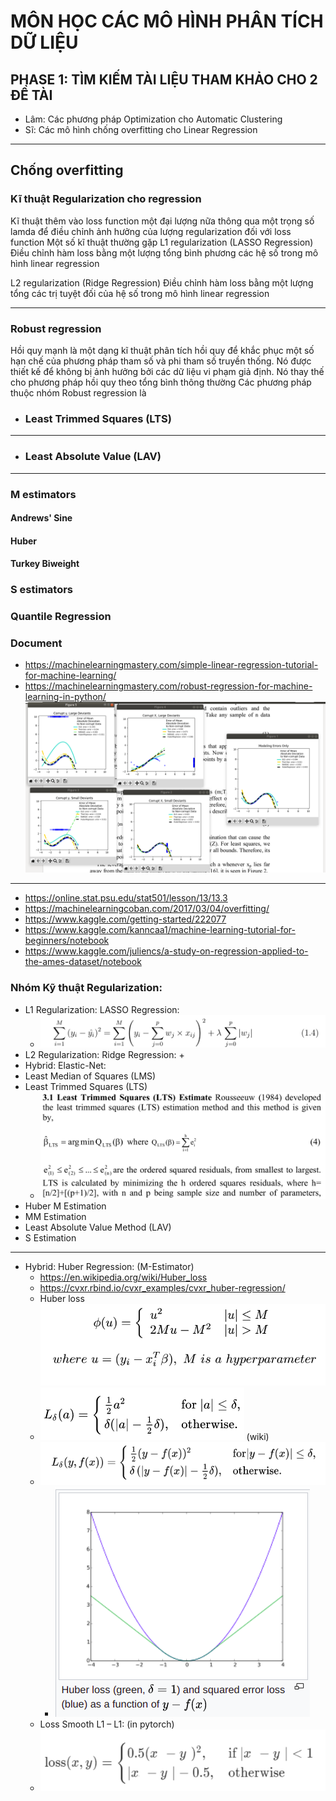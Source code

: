 # MÔN HỌC CÁC MÔ HÌNH PHÂN TÍCH DỮ LIỆU

## PHASE 1: TÌM KIẾM TÀI LIỆU THAM KHẢO CHO 2 ĐỀ TÀI

+ Lâm: Các phương pháp Optimization cho Automatic Clustering
+ Sĩ: Các mô hình chống overfitting cho Linear Regression

___

## Chống overfitting

### Kĩ thuật Regularization cho regression

Kĩ thuật thêm vào loss function một đại lượng nữa thông qua một trọng số lamda để điều chỉnh ảnh hưởng của lượng
regularization đối với loss function Một số kĩ thuật thường gặp L1 regularization (LASSO Regression)
Điều chỉnh hàm loss bằng một lượng tổng bình phương các hệ số trong mô hình linear regression

L2 regularization (Ridge Regression)
Điều chỉnh hàm loss bằng một lượng tổng các trị tuyệt đối của hệ số trong mô hình linear regression
___

### Robust regression

Hồi quy mạnh là một dạng kĩ thuật phân tích hồi quy để khắc phục một số hạn chế của phương pháp tham số và phi tham số
truyền thống. Nó được thiết kế để không bị ảnh hưởng bởi các dữ liệu vi phạm giả định. Nó thay thế cho phương pháp hồi
quy theo tổng bình thông thường Các phương pháp thuộc nhóm Robust regression là

+ ### Least Trimmed Squares (LTS)

___

+ ### Least Absolute Value (LAV)

___

### M estimators

#### Andrews' Sine

#### Huber

#### Turkey Biweight

### S estimators

### Quantile Regression

### Document

+ https://machinelearningmastery.com/simple-linear-regression-tutorial-for-machine-learning/
+ https://machinelearningmastery.com/robust-regression-for-machine-learning-in-python/
  ![img.png](images/plot_robust_fit.png)

____

+ https://online.stat.psu.edu/stat501/lesson/13/13.3
+ https://machinelearningcoban.com/2017/03/04/overfitting/
+ https://www.kaggle.com/getting-started/222077
+ https://www.kaggle.com/kanncaa1/machine-learning-tutorial-for-beginners/notebook
+ https://www.kaggle.com/juliencs/a-study-on-regression-applied-to-the-ames-dataset/notebook

### Nhóm Kỹ thuật Regularization:

+ L1 Regularization: LASSO Regression:
    + ![img.png](images/LASSO_fomular.png)
+ L2 Regularization: Ridge Regression:
    +
+ Hybrid: Elastic-Net:
+ Least Median of Squares (LMS)
+ Least Trimmed Squares (LTS)
  + ![img_1.png](images/Least_Trimmed_Squares.png)
+ Huber M Estimation
+ MM Estimation
+ Least Absolute Value Method (LAV)
+ S Estimation

____

+ Hybrid: Huber Regression: (M-Estimator)
    + https://en.wikipedia.org/wiki/Huber_loss
    + https://cvxr.rbind.io/cvxr_examples/cvxr_huber-regression/
    + Huber loss ![](images/HUBER_formular.png)
    + ![img.png](images/Huber_loss.png) (wiki)
    + ![img.png](images/Huber_loss_2.png)
      + ![img.png](images/Huber_loss_compare_square_error.png) 
    + Loss Smooth L1 – L1: (in pytorch)
    + ![img.png](images/Huber_loss_in_pytorch.png)
